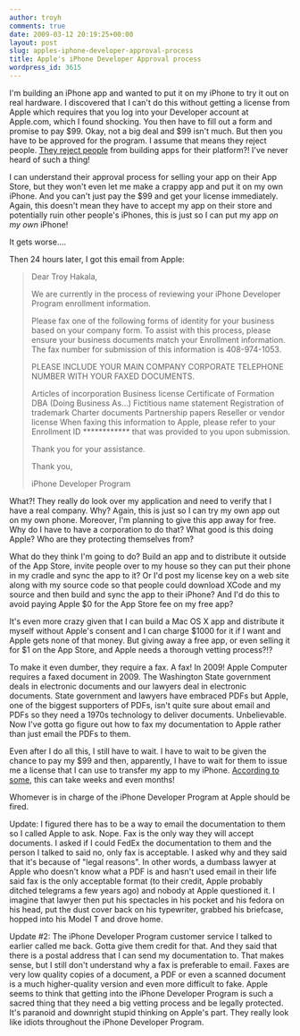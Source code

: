 ```yaml
---
author: troyh
comments: true
date: 2009-03-12 20:19:25+00:00
layout: post
slug: apples-iphone-developer-approval-process
title: Apple's iPhone Developer Approval process
wordpress_id: 3615
---
```


I'm building an iPhone app and wanted to put it on my iPhone to try it out on real hardware. I discovered that I can't do this without getting a license from Apple which requires that you log into your Developer account at Apple.com, which I found shocking. You then have to fill out a form and promise to pay $99. Okay, not a big deal and $99 isn't much. But then you have to be approved for the program. I assume that means they reject people. [They reject people](http://www.tuaw.com/2008/03/14/iphone-developer-rejection-letter-mass-mailing/) from building apps for their platform?! I've never heard of such a thing!

I can understand their approval process for selling your app on their App Store, but they won't even let me make a crappy app and put it on my own iPhone. And you can't just pay the $99 and get your license immediately. Again, this doesn't mean they have to accept my app on their store and potentially ruin other people's iPhones, this is just so I can put my app _on my own_ iPhone!

It gets worse....

<!-- more -->

Then 24 hours later, I got this email from Apple:


<blockquote>Dear Troy Hakala,

We are currently in the process of reviewing your iPhone Developer Program enrollment information.

Please fax one of the following forms of identity for your business based on your company form. To assist with this process, please ensure your business documents match your Enrollment information. The fax number for submission of this information is 408-974-1053.

PLEASE INCLUDE YOUR MAIN COMPANY CORPORATE TELEPHONE NUMBER WITH YOUR FAXED DOCUMENTS.

Articles of incorporation
Business license
Certificate of Formation
DBA (Doing Business As...)
Fictitious name statement
Registration of trademark
Charter documents
Partnership papers
Reseller or vendor license
When faxing this information to Apple, please refer to your Enrollment ID ************ that was provided to you upon submission.

Thank you for your assistance.

Thank you,

iPhone Developer Program</blockquote>


What?! They really do look over my application and need to verify that I have a real company. Why? Again, this is just so I can try my own app out on my own phone.  Moreover, I'm planning to give this app away for free. Why do I have to have a corporation to do that? What good is this doing Apple? Who are they protecting themselves from?

What do they think I'm going to do? Build an app and to distribute it outside of the App Store, invite people over to my house so they can put their phone in my cradle and sync the app to it? Or I'd post my license key on a web site along with my source code so that people could download XCode and my source and then build and sync the app to their iPhone? And I'd do this to avoid paying Apple $0 for the App Store fee on my free app?

It's even more crazy given that I can build a Mac OS X app and distribute it myself without Apple's consent and I can charge $1000 for it if I want and Apple gets none of that money. But giving away a free app, or even selling it for $1 on the App Store, and Apple needs a thorough vetting process?!?

To make it even dumber, they require a fax. A fax! In 2009! Apple Computer requires a faxed document in 2009. The Washington State government deals in electronic documents and our lawyers deal in electronic documents. State government and lawyers have embraced PDFs but Apple, one of the biggest supporters of PDFs, isn't quite sure about email and PDFs so they need a 1970s technology to deliver documents. Unbelievable. Now I've gotta go figure out how to fax my documentation to Apple rather than just email the PDFs to them.

Even after I do all this, I still have to wait. I have to wait to be given the chance to pay my $99 and then, apparently, I have to wait for them to issue me a license that I can use to transfer my app to my iPhone. [According to some](http://discussions.apple.com/thread.jspa?messageID=8658270), this can take weeks and even months!

Whomever is in charge of the iPhone Developer Program at Apple should be fired.

Update: I figured there has to be a way to email the documentation to them so I called Apple to ask. Nope. Fax is the only way they will accept documents. I asked if I could FedEx the documentation to them and the person I talked to said no, only fax is acceptable. I asked why and they said that it's because of "legal reasons". In other words, a dumbass lawyer at Apple who doesn't know what a PDF is and hasn't used email in their life said fax is the only acceptable format (to their credit, Apple probably ditched telegrams a few years ago) and nobody at Apple questioned it. I imagine that lawyer then put his spectacles in his pocket and his fedora on his head, put the dust cover back on his typewriter, grabbed his briefcase, hopped into his Model T and drove home.

Update #2: The iPhone Developer Program customer service I talked to earlier called me back. Gotta give them credit for that. And they said that there is a postal address that I can send my documentation to. That makes sense, but I still don't understand why a fax is preferable to email. Faxes are very low quality copies of a document, a PDF or even a scanned document is a much higher-quality version and even more difficult to fake. Apple seems to think that getting into the iPhone Developer Program is such a sacred thing that they need a big vetting process and be legally protected. It's paranoid and downright stupid thinking on Apple's part. They really look like idiots throughout the iPhone Developer Program.
